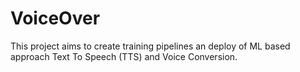 # VoiceOver

This project aims to create training pipelines an deploy of ML based approach Text To Speech (TTS) and Voice Conversion.